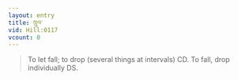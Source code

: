 ```yaml
---
layout: entry
title: ཁྲུལ་
vid: Hill:0117
vcount: 0
---
```

> To let fall; to drop (several things at intervals) CD\. To fall, drop individually DS\.


